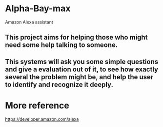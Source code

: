 # Alpha-Bay-max
Amazon Alexa assistant

## This project aims for helping those who might need some help talking to someone.
## This systems will ask you some simple questions and give a evaluation out of it, to see how exactly several the problem might be, and help the user to identify and recognize it deeply.

# More reference
https://developer.amazon.com/alexa

